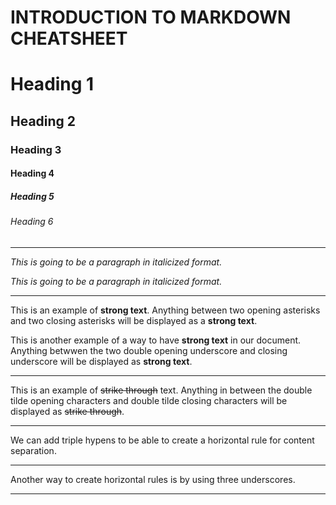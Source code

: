 # INTRODUCTION TO MARKDOWN CHEATSHEET

<!-- HEADING -->
# Heading 1
## Heading 2
### Heading 3
#### Heading 4
##### Heading 5
###### Heading 6

---

<!-- Italics -->
_This is going to be a paragraph in italicized format._

*This is going to be a paragraph in italicized format.*

---

<!-- STRONG -->
This is an example of **strong text**. Anything between two opening asterisks and two closing asterisks will be displayed as a **strong text**.

This is another example of a way to have __strong text__ in our document. Anything betwwen the two double opening underscore and closing underscore will be displayed as __strong text__.

---

<!-- STRIKE THROUGH -->
This is an example of ~~strike through~~ text. Anything in between the double tilde opening characters and double tilde closing characters will be displayed as ~~strike through~~.

---

<!-- HORIZONTAL RULE -->
We can add triple hypens to be able to create a horizontal rule for content separation.

---
Another way to create horizontal rules is by using three underscores.

___

